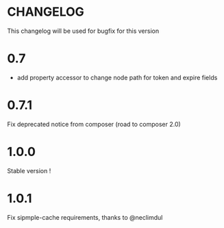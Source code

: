 CHANGELOG
=========

This changelog will be used for bugfix for this version

# 0.7

* add property accessor to change node path for token and expire fields

# 0.7.1

Fix deprecated notice from composer (road to composer 2.0)

# 1.0.0

Stable version !

# 1.0.1

Fix sipmple-cache requirements, thanks to @neclimdul
